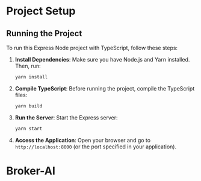 # Project Setup

## Running the Project

To run this Express Node project with TypeScript, follow these steps:

1. **Install Dependencies**: Make sure you have Node.js and Yarn installed. Then, run:
   ```bash
   yarn install
   ```

2. **Compile TypeScript**: Before running the project, compile the TypeScript files:
   ```bash
   yarn build
   ```

3. **Run the Server**: Start the Express server:
   ```bash
   yarn start
   ```

4. **Access the Application**: Open your browser and go to `http://localhost:8000` (or the port specified in your application).
# Broker-AI